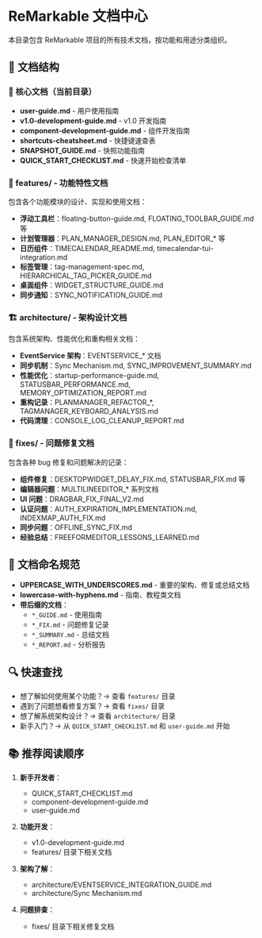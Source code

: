 # ReMarkable 文档中心

本目录包含 ReMarkable 项目的所有技术文档，按功能和用途分类组织。

## 📁 文档结构

### 📖 核心文档（当前目录）
- **user-guide.md** - 用户使用指南
- **v1.0-development-guide.md** - v1.0 开发指南
- **component-development-guide.md** - 组件开发指南
- **shortcuts-cheatsheet.md** - 快捷键速查表
- **SNAPSHOT_GUIDE.md** - 快照功能指南
- **QUICK_START_CHECKLIST.md** - 快速开始检查清单

### 🎨 features/ - 功能特性文档
包含各个功能模块的设计、实现和使用文档：
- **浮动工具栏**：floating-button-guide.md, FLOATING_TOOLBAR_GUIDE.md 等
- **计划管理器**：PLAN_MANAGER_DESIGN.md, PLAN_EDITOR_* 等
- **日历组件**：TIMECALENDAR_README.md, timecalendar-tui-integration.md
- **标签管理**：tag-management-spec.md, HIERARCHICAL_TAG_PICKER_GUIDE.md
- **桌面组件**：WIDGET_STRUCTURE_GUIDE.md
- **同步通知**：SYNC_NOTIFICATION_GUIDE.md

### 🏗️ architecture/ - 架构设计文档
包含系统架构、性能优化和重构相关文档：
- **EventService 架构**：EVENTSERVICE_* 文档
- **同步机制**：Sync Mechanism.md, SYNC_IMPROVEMENT_SUMMARY.md
- **性能优化**：startup-performance-guide.md, STATUSBAR_PERFORMANCE.md, MEMORY_OPTIMIZATION_REPORT.md
- **重构记录**：PLANMANAGER_REFACTOR_*, TAGMANAGER_KEYBOARD_ANALYSIS.md
- **代码清理**：CONSOLE_LOG_CLEANUP_REPORT.md

### 🔧 fixes/ - 问题修复文档
包含各种 bug 修复和问题解决的记录：
- **组件修复**：DESKTOPWIDGET_DELAY_FIX.md, STATUSBAR_FIX.md 等
- **编辑器问题**：MULTILINEEDITOR_* 系列文档
- **UI 问题**：DRAGBAR_FIX_FINAL_V2.md
- **认证问题**：AUTH_EXPIRATION_IMPLEMENTATION.md, INDEXMAP_AUTH_FIX.md
- **同步问题**：OFFLINE_SYNC_FIX.md
- **经验总结**：FREEFORMEDITOR_LESSONS_LEARNED.md

## 📝 文档命名规范

- **UPPERCASE_WITH_UNDERSCORES.md** - 重要的架构、修复或总结文档
- **lowercase-with-hyphens.md** - 指南、教程类文档
- **带后缀的文档**：
  - `*_GUIDE.md` - 使用指南
  - `*_FIX.md` - 问题修复记录
  - `*_SUMMARY.md` - 总结文档
  - `*_REPORT.md` - 分析报告

## 🔍 快速查找

- 想了解如何使用某个功能？→ 查看 `features/` 目录
- 遇到了问题想看修复方案？→ 查看 `fixes/` 目录
- 想了解系统架构设计？→ 查看 `architecture/` 目录
- 新手入门？→ 从 `QUICK_START_CHECKLIST.md` 和 `user-guide.md` 开始

## 📚 推荐阅读顺序

1. **新手开发者**：
   - QUICK_START_CHECKLIST.md
   - component-development-guide.md
   - user-guide.md

2. **功能开发**：
   - v1.0-development-guide.md
   - features/ 目录下相关文档

3. **架构了解**：
   - architecture/EVENTSERVICE_INTEGRATION_GUIDE.md
   - architecture/Sync Mechanism.md

4. **问题排查**：
   - fixes/ 目录下相关修复文档
